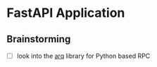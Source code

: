 # FastAPI Application

## Brainstorming

- [ ] look into the [arq](https://arq-docs.helpmanual.io/#) library for Python based RPC
